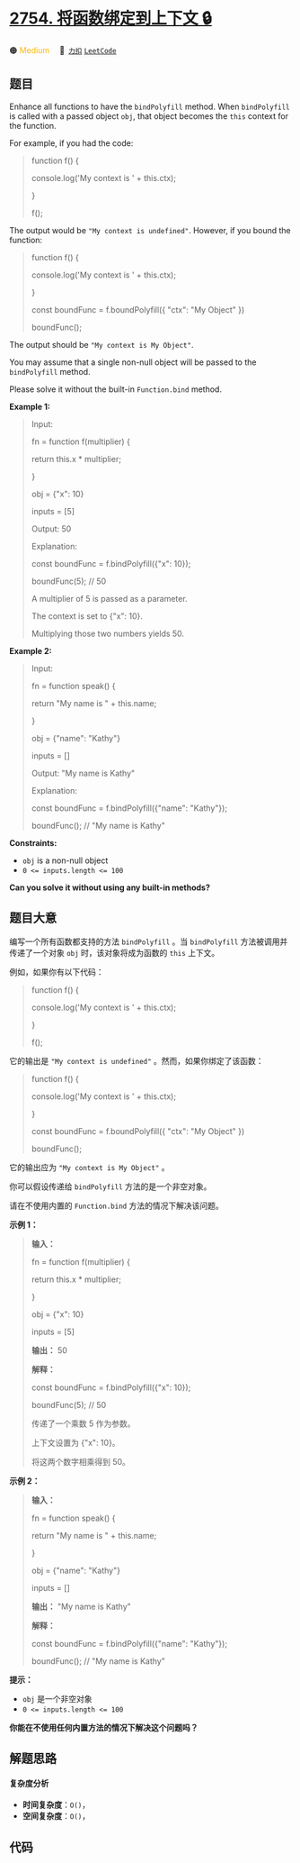 # [2754. 将函数绑定到上下文 🔒](https://2xiao.github.io/leetcode-js/problem/2754.html)

🟠 <font color=#ffb800>Medium</font>&emsp; 🔗&ensp;[`力扣`](https://leetcode.cn/problems/bind-function-to-context) [`LeetCode`](https://leetcode.com/problems/bind-function-to-context)

## 题目

Enhance all functions to have the `bindPolyfill` method. When `bindPolyfill`
is called with a passed object `obj`, that object becomes the `this` context
for the function.

For example, if you had the code:

> 
> 
> 
> 
> 
> function f() {
> 
>   console.log('My context is ' + this.ctx);
> 
> }
> 
> f();
> 
> 

The output would be `"My context is undefined"`. However, if you bound the
function:

> 
> 
> 
> 
> 
> function f() {
> 
>   console.log('My context is ' + this.ctx);
> 
> }
> 
> const boundFunc = f.boundPolyfill({ "ctx": "My Object" })
> 
> boundFunc();
> 
> 

The output should be `"My context is My Object"`.

You may assume that a single non-null object will be passed to the
`bindPolyfill` method.

Please solve it without the built-in `Function.bind` method.



**Example 1:**

> Input: 
> 
> fn = function f(multiplier) { 
> 
>   return this.x * multiplier; 
> 
> }
> 
> obj = {"x": 10}
> 
> inputs = [5]
> 
> Output: 50
> 
> Explanation:
> 
> const boundFunc = f.bindPolyfill({"x": 10});
> 
> boundFunc(5); // 50
> 
> A multiplier of 5 is passed as a parameter.
> 
> The context is set to {"x": 10}.
> 
> Multiplying those two numbers yields 50.

**Example 2:**

> Input: 
> 
> fn = function speak() { 
> 
>   return "My name is " + this.name; 
> 
> }
> 
> obj = {"name": "Kathy"}
> 
> inputs = []
> 
> Output: "My name is Kathy"
> 
> Explanation:
> 
> const boundFunc = f.bindPolyfill({"name": "Kathy"});
> 
> boundFunc(); // "My name is Kathy"

**Constraints:**

  * `obj` is a non-null object
  * `0 <= inputs.length <= 100`



**Can you solve it without using any built-in methods?**


## 题目大意

编写一个所有函数都支持的方法 `bindPolyfill` 。当 `bindPolyfill` 方法被调用并传递了一个对象 `obj`
时，该对象将成为函数的 `this` 上下文。

例如，如果你有以下代码：

> 
> 
> 
> 
> 
> function f() {
> 
>   console.log('My context is ' + this.ctx);
> 
> }
> 
> f();
> 
> 

 它的输出是 `"My context is undefined"` 。然而，如果你绑定了该函数：

> 
> 
> 
> 
> 
> function f() {
> 
>   console.log('My context is ' + this.ctx);
> 
> }
> 
> const boundFunc = f.boundPolyfill({ "ctx": "My Object" })
> 
> boundFunc();
> 
> 

它的输出应为 `"My context is My Object"` 。

你可以假设传递给 `bindPolyfill` 方法的是一个非空对象。

请在不使用内置的 `Function.bind` 方法的情况下解决该问题。



**示例 1：**

> 
> 
> 
> 
> 
> **输入：**
> 
> fn = function f(multiplier) { 
> 
>   return this.x * multiplier; 
> 
> }
> 
> obj = {"x": 10}
> 
> inputs = [5]
> 
> **输出：** 50
> 
> **解释：**
> 
> const boundFunc = f.bindPolyfill({"x": 10});
> 
> boundFunc(5); // 50
> 
> 传递了一个乘数 5 作为参数。 
> 
> 上下文设置为 {"x": 10}。 
> 
> 将这两个数字相乘得到 50。

**示例 2：**

> 
> 
> 
> 
> 
> **输入：**
> 
> fn = function speak() { 
> 
>   return "My name is " + this.name; 
> 
> }
> 
> obj = {"name": "Kathy"}
> 
> inputs = []
> 
> **输出：** "My name is Kathy"
> 
> **解释：**
> 
> const boundFunc = f.bindPolyfill({"name": "Kathy"});
> 
> boundFunc(); // "My name is Kathy"
> 
> 



**提示：**

  * `obj` 是一个非空对象
  * `0 <= inputs.length <= 100`



**你能在不使用任何内置方法的情况下解决这个问题吗？**


## 解题思路

#### 复杂度分析

- **时间复杂度**：`O()`，
- **空间复杂度**：`O()`，

## 代码

```javascript

```
